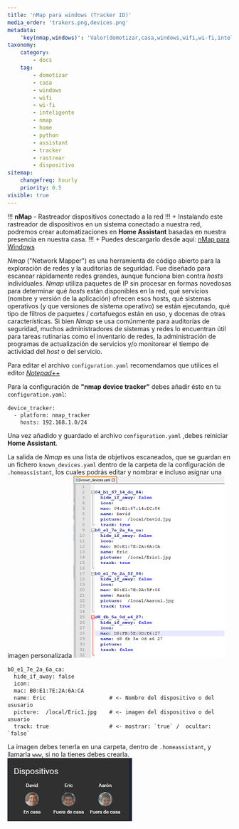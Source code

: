 ```yaml
---
title: 'nMap para windows (Tracker ID)'
media_order: 'trakers.png,devices.png'
metadata:
    'key(nmap,windows)': 'Valor(domotizar,casa,windows,wifi,wi-fi,inteligente,nmap,home,python,assistant,tracker,rastrear,dispositivo'
taxonomy:
    category:
        - docs
    tag:
        - domotizar
        - casa
        - windows
        - wifi
        - wi-fi
        - inteligente
        - nmap
        - home
        - python
        - assistant
        - tracker
        - rastrear
        - dispositivo
sitemap:
    changefreq: hourly
    priority: 0.5
visible: true
---
```


!!! **nMap** - Rastreador dispositivos conectado a la red
!!! + Instalando este rastreador de dispositivos en un sistema conectado a nuestra red, podremos crear automatizaciones en **Home Assistant** basadas en nuestra presencia en nuestra casa.
!!! + Puedes descargarlo desde aquí: [nMap para Windows](https://nmap.org/dist/nmap-7.70-setup.exe)

_Nmap_ ("Network Mapper") es una herramienta de código abierto para la exploración de redes y la auditorías de seguridad. Fue diseñado para escanear rápidamente redes grandes, aunque funciona bien contra _hosts_ individuales. _Nmap_ utiliza paquetes de IP sin procesar en formas novedosas para determinar qué _hosts_ están disponibles en la red, qué servicios (nombre y versión de la aplicación) ofrecen esos hosts,
qué sistemas operativos (y que versiones de sistema operativo) se están ejecutando, qué tipo de filtros de paquetes / cortafuegos están en uso, y docenas de otras características. Si bien _Nmap_ se usa comúnmente para auditorías de seguridad, muchos administradores de sistemas y redes lo encuentran útil para tareas rutinarias como el inventario de redes, la administración de programas de actualización de servicios y/o monitorear el tiempo de actividad del _host_ o del servicio.

Para editar el archivo `configuration.yaml` recomendamos que utilices el editor [_Notepad++_](https://notepad-plus-plus.org/download/)

Para la configuración de **"nmap device tracker"** debes añadir ésto en tu `configuration.yaml`:

```
device_tracker:
  - platform: nmap_tracker
    hosts: 192.168.1.0/24
```  
Una vez añadido y guardado el archivo `configuration.yaml` ,debes reiniciar **Home Assistant**.

La salida de _Nmap_ es una lista de objetivos escaneados, que se guardan en un fichero `known_devices.yaml` dentro de la carpeta de la configuración de `.homeassistant`, los cuales podrás editar y nombrar e incluso asignar una imagen personalizada
![](devices.png)

```
b0_e1_7e_2a_6a_ca:
  hide_if_away: false
  icon:
  mac: B0:E1:7E:2A:6A:CA
  name: Eric                    # <- Nombre del dispositivo o del ususario
  picture:  /local/Eric1.jpg    # <- imagen del dispositivo o del usuario
  track: true                   # <- mostrar: `true` /  ocultar: `false`
```
La imagen debes tenerla en una carpeta, dentro de `.homeassistant`, y llamarla `www`, si no la tienes debes crearla.
![](trakers.png)
  
    






